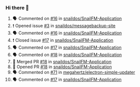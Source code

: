 ### Hi there 👋
<!--START_SECTION:activity-->
1. 🗣 Commented on [#16](https://github.com/snaildos/SnailFM-Application/issues/16) in [snaildos/SnailFM-Application](https://github.com/snaildos/SnailFM-Application)
2. ❗️ Opened issue [#3](https://github.com/snaildos/messagebackup-site/issues/3) in [snaildos/messagebackup-site](https://github.com/snaildos/messagebackup-site)
3. 🗣 Commented on [#16](https://github.com/snaildos/SnailFM-Application/issues/16) in [snaildos/SnailFM-Application](https://github.com/snaildos/SnailFM-Application)
4. ❗️ Closed issue [#17](https://github.com/snaildos/SnailFM-Application/issues/17) in [snaildos/SnailFM-Application](https://github.com/snaildos/SnailFM-Application)
5. 🗣 Commented on [#17](https://github.com/snaildos/SnailFM-Application/issues/17) in [snaildos/SnailFM-Application](https://github.com/snaildos/SnailFM-Application)
6. 🗣 Commented on [#18](https://github.com/snaildos/SnailFM-Application/issues/18) in [snaildos/SnailFM-Application](https://github.com/snaildos/SnailFM-Application)
7. 🎉 Merged PR [#18](https://github.com/snaildos/SnailFM-Application/pull/18) in [snaildos/SnailFM-Application](https://github.com/snaildos/SnailFM-Application)
8. 💪 Opened PR [#18](https://github.com/snaildos/SnailFM-Application/pull/18) in [snaildos/SnailFM-Application](https://github.com/snaildos/SnailFM-Application)
9. 🗣 Commented on [#71](https://github.com/megahertz/electron-simple-updater/issues/71) in [megahertz/electron-simple-updater](https://github.com/megahertz/electron-simple-updater)
10. 🗣 Commented on [#17](https://github.com/snaildos/SnailFM-Application/issues/17) in [snaildos/SnailFM-Application](https://github.com/snaildos/SnailFM-Application)
<!--END_SECTION:activity-->
